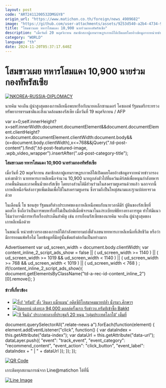 ```yaml
---
layout: post
code: "ART2411200532DMGGY8"
origin_url: "https://www.matichon.co.th/foreign/news_4909682"
image: "https://github.com/user-attachments/assets/9253d540-a2b4-4734-9cd1-d3a8939317d7"
title: "โสมขาวเผย ทหารโสมแดง 10,900 นายร่วมกองทัพรัสเซีย"
description: "เมื่อวันที่ 20 พฤศจิกายน สมาชิกสภาผู้แทนราษฎรเกาหลีใต้เปิดเผยโดยอ้างข้อมูลจากหน่วยข่าวกรองแห่งชาติว่า นายทหารเกาหลีเหนือจำนวน 10,900 นายถูกส่งตัวไปที่แคว้นเคิร์สต์เพื่อหนุนกำลังทหารภาคพื้นดินและภาคพื้นน้ำของรัสเซีย โดยบางส่วนได้มีส่วนร่วมในสงครามยูเครนด้วยแล้ว นอกจากนี้ เกาหลีเหนือจัดส่งอาวุธเพิ่มเติมเพื่อใช้ในสงครามยูเครน ซึ่งรวมถึงปืนใหญ่สนามและฐานปล่อยจรวดด้วย"
category: "WORLD"
language: "th"
date: 2024-11-20T05:37:17.640Z
---
```


# โสมขาวเผย ทหารโสมแดง 10,900 นายร่วมกองทัพรัสเซีย

[![](https://www.matichon.co.th/wp-content/uploads/2024/11/728-252.jpg "NKOREA-RUSSIA-DIPLOMACY")](https://www.matichon.co.th/wp-content/uploads/2024/11/728-252.jpg)

นายคิม จองอึน ผู้นำสูงสุดของเกาหลีเหนือพบหารือกับนายอเล็กซานเดอร์ โคซลอฟ รัฐมนตรีกระทรวงทรัพยากรธรรมชาติและสิ่งแวดล้อมของรัสเซีย เมื่อวันที่ 19 พฤศจิกายน / AFP

var x=0;self.innerHeight?x=self.innerWidth:document.documentElement&&document.documentElement.clientHeight?x=document.documentElement.clientWidth:document.body&&(x=document.body.clientWidth),x<=768&&jQuery(".td-post-content").find(".td-post-featured-image, .wpb\_video\_wrapper").insertAfter(".ud-post-category-title");

**โสมขาวเผย ทหารโสมแดง 10,900 นายร่วมกองทัพรัสเซีย**

เมื่อวันที่ 20 พฤศจิกายน สมาชิกสภาผู้แทนราษฎรเกาหลีใต้เปิดเผยโดยอ้างข้อมูลจากหน่วยข่าวกรองแห่งชาติว่า นายทหารเกาหลีเหนือจำนวน 10,900 นายถูกส่งตัวไปที่แคว้นเคิร์สต์เพื่อหนุนกำลังทหารภาคพื้นดินและภาคพื้นน้ำของรัสเซีย โดยบางส่วนได้มีส่วนร่วมในสงครามยูเครนด้วยแล้ว นอกจากนี้ เกาหลีเหนือจัดส่งอาวุธเพิ่มเติมเพื่อใช้ในสงครามยูเครน ซึ่งรวมถึงปืนใหญ่สนามและฐานปล่อยจรวดด้วย

ในเดือนนี้ โช ซอนฮุย รัฐมนตรีต่างประเทศของเกาหลีเหนือพบกับนายวลาดีมีร์ ปูตินของรัสเซียที่มอสโก ซึ่งถือว่าเป็นการพบหารือที่ไม่เป็นปกติเมื่อพิจารณาในแง่ระเบียบพิธีทางทางการทูต ทำให้มีแนวโน้มว่าอาจมีการหารือเรื่องประเด็นสำคัญ เช่น การเยือนรัสเซียของนายคิม จองอึน ผู้นำสูงสุดของเกาหลีเหนือด้วย

ในขณะนี้ หน่วยข่าวกรองของเกาหลีใต้กำลังพยายามบ่งชี้ตัวเลขนายทหารเกาหลีเหนือที่เสียชีวิต หรือว่ามีการยอมแพ้หรือไม่ โดยข้อมูลที่มีอยู่นั้นขัดแย้งต่อกันเป็นอย่างมาก

Advertisement var ud\_screen\_width = document.body.clientWidth; var content\_inline\_2\_script\_ads\_show = false || ( ud\_screen\_width >= 1140 ) || ( ud\_screen\_width >= 1019 && ud\_screen\_width < 1140 ) || ( ud\_screen\_width >= 768 && ud\_screen\_width < 1019 ) || ( ud\_screen\_width < 768 ) ; if(!content\_inline\_2\_script\_ads\_show){ document.getElementsByClassName("td-a-rec-id-content\_inline\_2")\[0\].remove(); }

#### ข่าวที่เกี่ยวข้อง

*   [![](https://www.matichon.co.th/wp-content/uploads/2024/11/AP24325070695143-728.jpg)อึ้ง! ‘ทรัมป์’ ตั้ง ‘ลินดา แม็กแมน’ อดีตซีอีโอสมาคมมวยปล้ำ นั่งรมว.ศึกษาฯ](https://www.matichon.co.th/foreign/news_4909684)
*   [![](https://www.matichon.co.th/wp-content/uploads/2024/11/2024-11-19T104751Z_1330389824_RC298BA2X3FO_RTRMADP_3_FINTECH-CRYPTO-WEEKLY.jpg)บิตคอยน์ เด้งทะลุ 94,000 ดอลล์ครั้งแรก รับข่าวบ.ทรัมป์เข้าซื้อ Bakkt](https://www.matichon.co.th/foreign/news_4909583)
*   [![](https://www.matichon.co.th/wp-content/uploads/2024/11/728-AFP__20241119__36MV7H3__v1__HighRes__BrazilG20Summit.jpg)‘สี จิ้นผิง’ ประกาศกลางที่ประชุมจี 20 หนุน ‘กลุ่มประเทศโลกใต้’ เต็มที่](https://www.matichon.co.th/foreign/news_4909517)

document.querySelectorAll(".relate-news a").forEach(function(element) { element.addEventListener("click", function() { var dataIndex = this.getAttribute("data-index"); var dataUrl = this.getAttribute("data-url"); dataLayer.push({ "event": "track\_event", "event\_category": "recommend\_content", "event\_action": "click\_button", "event\_label": dataIndex + " | " + dataUrl }); }); });

[![QR Code](https://www.matichon.co.th/wp-content/uploads/2023/07/wob1371z.jpg)](https://lin.ee/ht0nDxX)

เกาะติดทุกสถานการณ์จาก Line@matichon ได้ที่นี่

[![Line Image](https://www.matichon.co.th/wp-content/uploads/2023/07/th.png)](https://lin.ee/ht0nDxX)